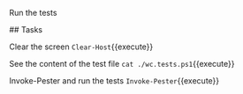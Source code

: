 Run the tests

## Tasks

Clear the screen
`Clear-Host`{{execute}}

See the content of the test file
`cat ./wc.tests.ps1`{{execute}}

Invoke-Pester and run the tests
`Invoke-Pester`{{execute}}
